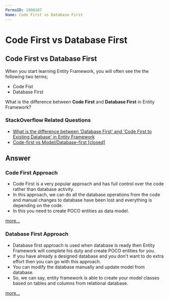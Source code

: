```yaml
---
PermaID: 1000107
Name: Code First vs Database First
---
```


# Code First vs Database First

## Code First vs Database First 

When you start learning Entity Framework, you will often see the the following two terms;

 - Code Fist 
 - Database First

What is the difference between **Code First** and **Database First** in Entity Framework?

### StackOverflow Related Questions

 - [What is the difference between 'Database First' and 'Code First to Existing Database' in Entity Framework](https://stackoverflow.com/questions/22695199/what-is-the-difference-between-database-first-and-code-first-to-existing-data)
 - [Code-first vs Model/Database-first [closed]](https://stackoverflow.com/questions/5446316/code-first-vs-model-database-first)

## Answer

### Code First Approach

 - Code First is a very popular approach and has full control over the code rather than database activity. 
 - In this approach, we can do all the database operations from the code and manual changes to database have been lost and everything is depending on the code.
 - In this you need to create POCO entities as data model.

[more...](/ef-code-first)

### Database First Approach

 - Database first approach is used when database is ready then Entity Framework will complete his duty and create POCO entities for you.
 - If you have already a designed database and you don't want to do extra effort then you can go with this approach.
 - You can modify the database manually and update model from database. 
 - So, we can say, entity framework is able to create your model classes based on tables and columns from relational database.

[more...](/ef-database-first)